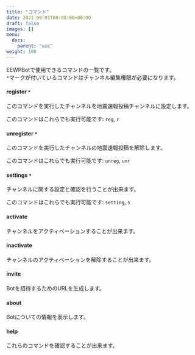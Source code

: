 ```yaml
---
title: "コマンド"
date: 2021-06-01T00:00:00+00:00
draft: false
images: []
menu: 
  docs:
    parent: "use"
weight: 100
---
```


EEWPBotで使用できるコマンドの一覧です。  
`*`マークが付いているコマンドはチャンネル編集権限が必要になります。

#### register `*`
このコマンドを実行したチャンネルを地震速報投稿チャンネルに設定します。  

このコマンドはこれらでも実行可能です: `reg`, `r`

#### unregister `*`
このコマンドを実行したチャンネルの地震速報投稿を解除します。 

このコマンドはこれらでも実行可能です: `unreg`, `unr`

#### settings `*`
チャンネルに関する設定と確認を行うことが出来ます。

このコマンドはこれらでも実行可能です: `setting`, `s`

#### activate
チャンネルをアクティベーションすることが出来ます。

#### inactivate
チャンネルのアクティベーションを解除することが出来ます。

#### invite
Botを招待するためのURLを生成します。

#### about
Botについての情報を表示します。

#### help
これらのコマンドを確認することが出来ます。